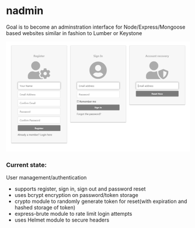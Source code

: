# nadmin
Goal is to become an adminstration interface for Node/Express/Mongoose based websites similar in fashion to Lumber or Keystone


![enter image description here](https://raw.githubusercontent.com/Splitter/nadmin/master/preview.png)


### Current state:
User management/authentication
- supports register, sign in, sign out and password reset
- uses bcrypt encryption on password/token storage
- crypto module to randomly generate token for reset(with expiration and hashed storage of token)
- express-brute module to rate limit login attempts
- uses Helmet module to secure headers
